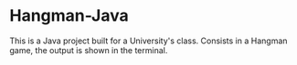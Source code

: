 # Hangman-Java

This is a Java project built for a University's class.
Consists in a Hangman game, the output is shown in the terminal.
